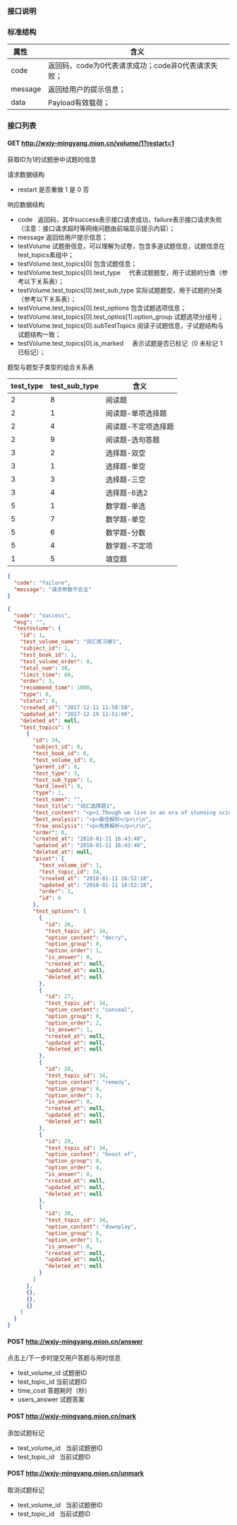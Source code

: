 ### 接口说明

### 标准结构
|属性       |含义
|-----------|-------------------
|code       |返回码，code为0代表请求成功；code非0代表请求失败；
|message    |返回给用户的提示信息；
|data       |Payload有效载荷；

### 接口列表

#### GET http://wxjy-mingyang.mion.cn/volume/1?restart=1
获取ID为1的试题册中试题的信息

请求数据结构
- restart 是否重做 1 是 0 否

响应数据结构
- code    返回码，其中success表示接口请求成功，failure表示接口请求失败（注意：接口请求超时等网络问题由前端显示提示内容）；
- message 返回给用户提示信息；
- testVolume 试题册信息，可以理解为试卷，包含多道试题信息，试题信息在test_topics素组中；
- testVolume.test_topics[0]               包含试题信息；
- testVolume.test_topics[0].test_type     代表试题题型，用于试题的分类（参考以下关系表）；
- testVolume.test_topics[0].test_sub_type 实际试题题型，用于试题的分类（参考以下关系表）；
- testVolume.test_topics[0].test_options  包含试题选项信息；
- testVolume.test_topics[0].test_optios[1].option_group 试题选项分组号；
- testVolume.test_topics[0].subTestTopics 阅读子试题信息，子试题结构与试题结构一致；
- testVolume.test_topics[0].is_marked     表示试题是否已标记（0 未标记 1 已标记）；

题型与题型子类型的组合关系表

|test_type  |test_sub_type  |含义
|-----------|---------------|----
|2          |8              |阅读题
|2          |1              |阅读题-单项选择题
|2          |4              |阅读题-不定项选择题
|2          |9              |阅读题-选句答题 
|3          |2              |选择题-双空
|3          |1              |选择题-单空
|3          |3              |选择题-三空
|3          |4              |选择题-6选2
|5          |1              |数学题-单选
|5          |7              |数学题-单空
|5          |6              |数学题-分数
|5          |4              |数学题-不定项
|1          |5              |填空题


```json
{
  "code": "failure",
  "message": "请求参数不合法"
}
```

```json
{
  "code": "success",
  "msg": "",
  "testVolume": {
    "id": 1,
    "test_volume_name": "词汇练习册1",
    "subject_id": 1,
    "test_book_id": 1,
    "test_volume_order": 0,
    "total_num": 30,
    "limit_time": 60,
    "order": 3,
    "recommend_time": 1800,
    "type": 0,
    "status": 0,
    "created_at": "2017-12-11 11:58:50",
    "updated_at": "2017-12-19 11:51:06",
    "deleted_at": null,
    "test_topics": [
      {
        "id": 34,
        "subject_id": 0,
        "test_book_id": 0,
        "test_volume_id": 0,
        "parent_id": 0,
        "test_type": 3,
        "test_sub_type": 1,
        "hard_level": 0,
        "type": 1,
        "test_name": "",
        "test_title": "词汇选择题1",
        "test_content": "<p>1.Though we live in an era of stunning scientific achievement, many otherwise educated people remain indifferent to or contemptuous of such achievement, even going so far as to&nbsp;______&nbsp;their ignorance or basic physic.</p>\r\n",
        "best_analysis": "<p>最佳解析</p>\r\n",
        "free_analysis": "<p>免费解析</p>\r\n",
        "order": 0,
        "created_at": "2018-01-11 16:43:40",
        "updated_at": "2018-01-11 16:43:40",
        "deleted_at": null,
        "pivot": {
          "test_volume_id": 1,
          "test_topic_id": 34,
          "created_at": "2018-01-11 16:52:18",
          "updated_at": "2018-01-11 16:52:18",
          "order": 1,
          "id": 6
        },
        "test_options": [
          {
            "id": 26,
            "test_topic_id": 34,
            "option_content": "decry",
            "option_group": 0,
            "option_order": 1,
            "is_answer": 0,
            "created_at": null,
            "updated_at": null,
            "deleted_at": null
          },
          {
            "id": 27,
            "test_topic_id": 34,
            "option_content": "conceal",
            "option_group": 0,
            "option_order": 2,
            "is_answer": 1,
            "created_at": null,
            "updated_at": null,
            "deleted_at": null
          },
          {
            "id": 28,
            "test_topic_id": 34,
            "option_content": "remedy",
            "option_group": 0,
            "option_order": 3,
            "is_answer": 0,
            "created_at": null,
            "updated_at": null,
            "deleted_at": null
          },
          {
            "id": 29,
            "test_topic_id": 34,
            "option_content": "boast of",
            "option_group": 0,
            "option_order": 4,
            "is_answer": 0,
            "created_at": null,
            "updated_at": null,
            "deleted_at": null
          },
          {
            "id": 30,
            "test_topic_id": 34,
            "option_content": "downplay",
            "option_group": 0,
            "option_order": 5,
            "is_answer": 0,
            "created_at": null,
            "updated_at": null,
            "deleted_at": null
          }
        ]
      },
      {},
      {},
      {}
    ]
  }
}
```
#### POST http://wxjy-mingyang.mion.cn/answer
点击上/下一步时提交用户答题与用时信息

- test_volume_id    试题册ID
- test_topic_id     当前试题ID
- time_cost         答题耗时（秒）
- users_answer      试题答案

#### POST http://wxjy-mingyang.mion.cn/mark
添加试题标记

- test_volume_id    当前试题册ID
- test_topic_id     当前试题ID

#### POST http://wxjy-mingyang.mion.cn/unmark
取消试题标记


- test_volume_id    当前试题册ID
- test_topic_id     当前试题ID
